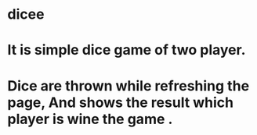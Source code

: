 # dicee
# It is simple dice game of two player.
# Dice are thrown while refreshing the page, And shows the result which player is wine the game .
